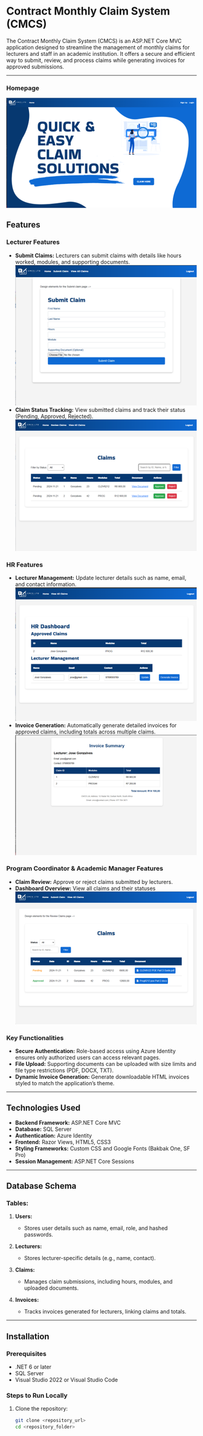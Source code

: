 # Contract Monthly Claim System (CMCS)

The Contract Monthly Claim System (CMCS) is an ASP.NET Core MVC application designed to streamline the management of monthly claims for lecturers and staff in an academic institution. It offers a secure and efficient way to submit, review, and process claims while generating invoices for approved submissions.

---
### Homepage
![Homepage](imagesREAD/Screenshot%202024-11-21%20193523.png)

## Features

### Lecturer Features
- **Submit Claims:** Lecturers can submit claims with details like hours worked, modules, and supporting documents.
![Submit Claim](imagesREAD/Screenshot%202024-11-21%20194310.png)
- **Claim Status Tracking:** View submitted claims and track their status (Pending, Approved, Rejected).
![Claims Overview](imagesREAD/Screenshot%202024-11-21%20201022.png)

### HR Features
- **Lecturer Management:** Update lecturer details such as name, email, and contact information.
![HR Dashboard](imagesREAD/Screenshot%202024-11-21%20201208.png)
- **Invoice Generation:** Automatically generate detailed invoices for approved claims, including totals across multiple claims.
![Invoice Summary](imagesREAD/Screenshot%202024-11-22%20114545.png)

### Program Coordinator & Academic Manager Features
- **Claim Review:** Approve or reject claims submitted by lecturers.
- **Dashboard Overview:** View all claims and their statuses
![Review Claims](imagesREAD/Screenshot%202024-11-21%20201123.png)

### Key Functionalities
- **Secure Authentication:** Role-based access using Azure Identity ensures only authorized users can access relevant pages.
- **File Upload:** Supporting documents can be uploaded with size limits and file type restrictions (PDF, DOCX, TXT).
- **Dynamic Invoice Generation:** Generate downloadable HTML invoices styled to match the application’s theme.

---

## Technologies Used

- **Backend Framework:** ASP.NET Core MVC
- **Database:** SQL Server
- **Authentication:** Azure Identity
- **Frontend:** Razor Views, HTML5, CSS3
- **Styling Frameworks:** Custom CSS and Google Fonts (Bakbak One, SF Pro)
- **Session Management:** ASP.NET Core Sessions

---

## Database Schema

### Tables:
1. **Users:**
   - Stores user details such as name, email, role, and hashed passwords.

2. **Lecturers:**
   - Stores lecturer-specific details (e.g., name, contact).

3. **Claims:**
   - Manages claim submissions, including hours, modules, and uploaded documents.

4. **Invoices:**
   - Tracks invoices generated for lecturers, linking claims and totals.

---

## Installation

### Prerequisites
- .NET 6 or later
- SQL Server
- Visual Studio 2022 or Visual Studio Code

### Steps to Run Locally
1. Clone the repository:
   ```bash
   git clone <repository_url>
   cd <repository_folder>

